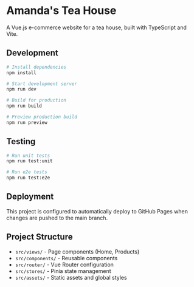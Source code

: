 # Amanda's Tea House

A Vue.js e-commerce website for a tea house, built with TypeScript and Vite.

## Development

```bash
# Install dependencies
npm install

# Start development server
npm run dev

# Build for production
npm run build

# Preview production build
npm run preview
```

## Testing

```bash
# Run unit tests
npm run test:unit

# Run e2e tests
npm run test:e2e
```

## Deployment

This project is configured to automatically deploy to GitHub Pages when changes are pushed to the main branch.

## Project Structure

- `src/views/` - Page components (Home, Products)
- `src/components/` - Reusable components
- `src/router/` - Vue Router configuration
- `src/stores/` - Pinia state management
- `src/assets/` - Static assets and global styles

